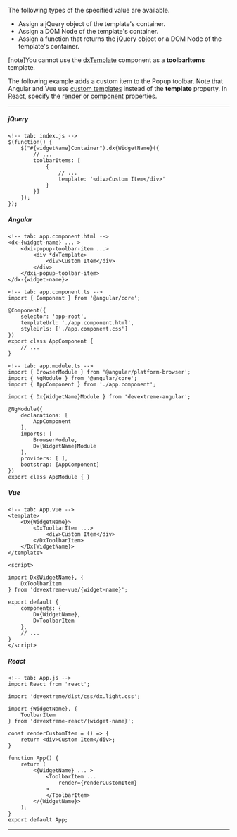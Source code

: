 The following types of the specified value are available.

- Assign a jQuery object of the template's container.
- Assign a DOM Node of the template's container.
- Assign a function that returns the jQuery object or a DOM Node of the template's container.

[note]You cannot use the [dxTemplate](/api-reference/10%20UI%20Components/Markup%20Components/dxTemplate '/Documentation/ApiReference/UI_Components/Markup_Components/dxTemplate/') component as a **toolbarItems** template.

The following example adds a custom item to the Popup toolbar. Note that Angular and Vue use [custom templates](/concepts/05%20UI%20Components/zz%20Common/30%20Templates/10%20Custom%20Templates.md '/Documentation/Guide/UI_Components/Common/Templates/#Custom_Templates') instead of the **template** property. In React, specify the [render](/Documentation/ApiReference/UI_Components/dxPopup/Configuration/toolbarItems/#render) or [component](/Documentation/ApiReference/UI_Components/dxPopup/Configuration/toolbarItems/#component) properties.

---
##### jQuery

    <!-- tab: index.js -->
    $(function() {
        $("#{widgetName}Container").dx{WidgetName}({
            // ...
            toolbarItems: [
                {
                    // ...
                    template: '<div>Custom Item</div>'
                }
            }]            
        });
    });

##### Angular

    <!-- tab: app.component.html -->
    <dx-{widget-name} ... >
        <dxi-popup-toolbar-item ...>
            <div *dxTemplate>
                <div>Custom Item</div>
            </div>
        </dxi-popup-toolbar-item>
    </dx-{widget-name}>

    <!-- tab: app.component.ts -->
    import { Component } from '@angular/core';

    @Component({
        selector: 'app-root',
        templateUrl: './app.component.html',
        styleUrls: ['./app.component.css']
    })
    export class AppComponent {
        // ...
    }

    <!-- tab: app.module.ts -->
    import { BrowserModule } from '@angular/platform-browser';
    import { NgModule } from '@angular/core';
    import { AppComponent } from './app.component';

    import { Dx{WidgetName}Module } from 'devextreme-angular';
    
    @NgModule({
        declarations: [
            AppComponent
        ],
        imports: [
            BrowserModule,
            Dx{WidgetName}Module
        ],
        providers: [ ],
        bootstrap: [AppComponent]
    })
    export class AppModule { }

##### Vue

    <!-- tab: App.vue -->
    <template>
        <Dx{WidgetName}>
            <DxToolbarItem ...>
                <div>Custom Item</div>
            </DxToolbarItem>
        </Dx{WidgetName}>
    </template>

    <script>

    import Dx{WidgetName}, {
        DxToolbarItem
    } from 'devextreme-vue/{widget-name}';

    export default {
        components: {
            Dx{WidgetName},
            DxToolbarItem
        },
        // ...
    }
    </script>

##### React

    <!-- tab: App.js -->
    import React from 'react';

    import 'devextreme/dist/css/dx.light.css';

    import {WidgetName}, {
        ToolbarItem
    } from 'devextreme-react/{widget-name}';

    const renderCustomItem = () => {
        return <div>Custom Item</div>;
    }

    function App() {
        return (
            <{WidgetName} ... >
                <ToolbarItem ... 
                    render={renderCustomItem}
                >
                </ToolbarItem>
            </{WidgetName}>
        );
    }
    export default App;

---
